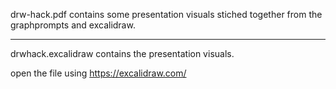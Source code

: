 drw-hack.pdf contains some presentation visuals stiched together from the graphprompts and excalidraw.

---

drwhack.excalidraw contains the presentation visuals.

open the file using https://excalidraw.com/
